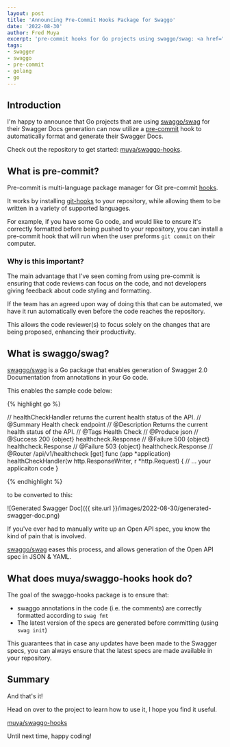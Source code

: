 ```yaml
---
layout: post
title: 'Announcing Pre-Commit Hooks Package for Swaggo'
date: '2022-08-30'
author: Fred Muya
excerpt: 'pre-commit hooks for Go projects using swaggo/swag: <a href="https://github.com/muya/swaggo-hooks">muya/swaggo-hooks</a>'
tags:
- swagger
- swaggo
- pre-commit
- golang
- go
---
```


## Introduction

I'm happy to announce that Go projects that are using [swaggo/swag](https://github.com/swaggo/swag) for their Swagger 
Docs generation can now utilize a [pre-commit](https://pre-commit.com) hook to automatically format and generate their Swagger Docs.

Check out the repository to get started: [muya/swaggo-hooks](https://github.com/muya/swaggo-hooks).

## What is pre-commit?

Pre-commit is multi-language package manager for Git pre-commit [hooks](https://git-scm.com/docs/githooks).

It works by installing [git-hooks](https://git-scm.com/docs/githooks) to your repository, while allowing them to be 
written in a variety of supported languages.

For example, if you have some Go code, and would like to ensure it's correctly formatted before being pushed to your repository, you can install a pre-commit hook that will run when the user preforms `git commit` on their computer.

### Why is this important?

The main advantage that I've seen coming from using pre-commit is ensuring that code reviews can focus on the code, and 
not developers giving feedback about code styling and formatting.

If the team has an agreed upon way of doing this that can be automated, we have it run automatically even before the code
reaches the repository.

This allows the code reviewer(s) to focus solely on the changes that are being proposed, enhancing their productivity.

## What is swaggo/swag?

[swaggo/swag](https://github.com/swaggo/swag/) is a Go package that enables generation of Swagger 2.0 Documentation from 
annotations in your Go code.

This enables the sample code below:

{% highlight go %}


// healthCheckHandler returns the current health status of the API.
// @Summary     Health check endpoint
// @Description Returns the current health status of the API.
// @Tags        Health Check
// @Produce     json
// @Success     200 {object} healthcheck.Response
// @Failure     500 {object} healthcheck.Response
// @Failure     503 {object} healthcheck.Response
// @Router      /api/v1/healthcheck [get]
func (app *application) healthCheckHandler(w http.ResponseWriter, r *http.Request) {
    // ... your applicaiton code 
}


{% endhighlight %}

to be converted to this:

![Generated Swagger Doc]({{ site.url }}/images/2022-08-30/generated-swagger-doc.png)

If you've ever had to manually write up an Open API spec, you know the kind of pain that is involved.

[swaggo/swag](https://github.com/swaggo/swag/) eases this process, and allows generation of the Open API spec in JSON & YAML.

## What does muya/swaggo-hooks hook do?

The goal of the swaggo-hooks package is to ensure that:

- swaggo annotations in the code (i.e. the comments) are correctly formatted according to `swag fmt`
- The latest version of the specs are generated before committing (using `swag init`)

This guarantees that in case any updates have been made to the Swagger specs, you can always ensure that the latest specs are made available in your repository.


## Summary

And that's it! 

Head on over to the project to learn how to use it, I hope you find it useful.

[muya/swaggo-hooks](https://github.com/muya/swaggo-hooks)

Until next time, happy coding!

